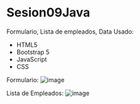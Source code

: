 # Sesion09Java
Formulario, Lista de empleados, Data
Usado:
- HTML5
- Bootstrap 5
- JavaScript
- CSS

Formulario:
![image](https://user-images.githubusercontent.com/116766527/205716535-e25d6fd2-1571-4075-8f67-1e51c4906b93.png)

Lista de Empleados:
![image](https://user-images.githubusercontent.com/116766527/205717154-19808e98-b6c9-4ec3-864b-52b6221e8b65.png)


